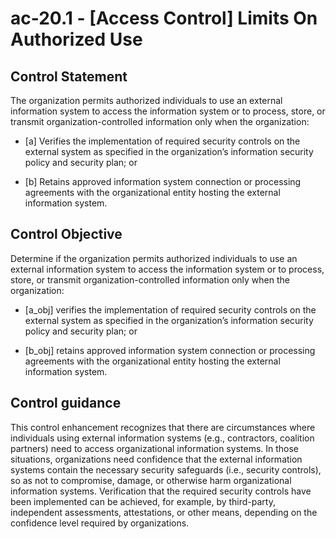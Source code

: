 # ac-20.1 - \[Access Control\] Limits On Authorized Use

## Control Statement

The organization permits authorized individuals to use an external information system to access the information system or to process, store, or transmit organization-controlled information only when the organization:

- \[a\] Verifies the implementation of required security controls on the external system as specified in the organization’s information security policy and security plan; or

- \[b\] Retains approved information system connection or processing agreements with the organizational entity hosting the external information system.

## Control Objective

Determine if the organization permits authorized individuals to use an external information system to access the information system or to process, store, or transmit organization-controlled information only when the organization:

- \[a_obj\] verifies the implementation of required security controls on the external system as specified in the organization’s information security policy and security plan; or

- \[b_obj\] retains approved information system connection or processing agreements with the organizational entity hosting the external information system.

## Control guidance

This control enhancement recognizes that there are circumstances where individuals using external information systems (e.g., contractors, coalition partners) need to access organizational information systems. In those situations, organizations need confidence that the external information systems contain the necessary security safeguards (i.e., security controls), so as not to compromise, damage, or otherwise harm organizational information systems. Verification that the required security controls have been implemented can be achieved, for example, by third-party, independent assessments, attestations, or other means, depending on the confidence level required by organizations.

